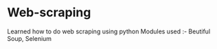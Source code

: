# Web-scraping
Learned how to do web scraping using python 
 Modules used :- Beutiful Soup, Selenium
